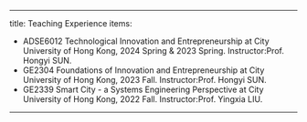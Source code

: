 ---

title: Teaching Experience
items:
- ADSE6012 Technological Innovation and Entrepreneurship at City University of Hong Kong, 2024 Spring & 2023 Spring. Instructor:Prof. Hongyi SUN.
- GE2304 Foundations of Innovation and Entrepreneurship at City University of Hong Kong, 2023 Fall. Instructor:Prof. Hongyi SUN.
- GE2339 Smart City - a Systems Engineering Perspective at City University of Hong Kong, 2022 Fall. Instructor:Prof. Yingxia LIU.

---